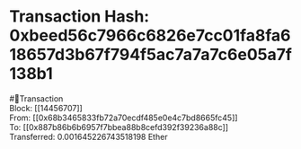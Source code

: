 
Transaction Hash: 0xbeed56c7966c6826e7cc01fa8fa618657d3b67f794f5ac7a7a7c6e05a7f138b1
====================================================================================
  
#💸Transaction  
Block: [[14456707]]  
From: [[0x68b3465833fb72a70ecdf485e0e4c7bd8665fc45]]  
To: [[0x887b86b6b6957f7bbea88b8cefd392f39236a88c]]  
Transferred: 0.001645226743518198 Ether